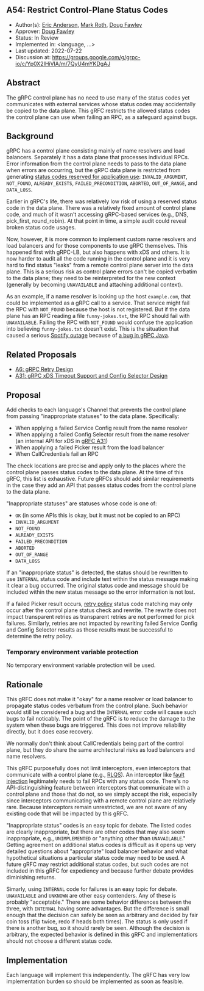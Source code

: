 A54: Restrict Control-Plane Status Codes
----
* Author(s): [Eric Anderson](https://github.com/ejona86), [Mark
  Roth](https://github.com/markdroth), [Doug Fawley](https://github.com/dfawley)
* Approver: [Doug Fawley](https://github.com/dfawley)
* Status: In Review
* Implemented in: <language, ...>
* Last updated: 2022-07-22
* Discussion at: https://groups.google.com/g/grpc-io/c/Yp0X2IHiVlA/m/7QyU4mYKDgAJ

## Abstract

The gRPC control plane has no need to use many of the status codes yet
communicates with external services whose status codes may accidentally be
copied to the data plane. This gRFC restricts the allowed status codes the
control plane can use when failing an RPC, as a safeguard against bugs.

## Background

gRPC has a control plane consisting mainly of name resolvers and load balancers.
Separately it has a data plane that processes individual RPCs. Error information
from the control plane needs to pass to the data plane when errors are
occurring, but the gRPC data plane is restricted from generating [status codes
reserved for application use][statuscodes.md]: `INVALID_ARGUMENT`, `NOT_FOUND`,
`ALREADY_EXISTS`, `FAILED_PRECONDITION`, `ABORTED`, `OUT_OF_RANGE`, and
`DATA_LOSS`.

Earlier in gRPC's life, there was relatively low risk of using a reserved status
code in the data plane. There was a relatively fixed amount of control plane
code, and much of it wasn't accessing gRPC-based services (e.g., DNS,
pick_first, round_robin). At that point in time, a simple audit could reveal
broken status code usages.

Now, however, it is more common to implement custom name resolvers and load
balancers and for those components to use gRPC themselves. This happened first
with gRPC-LB, but also happens with xDS and others. It is now harder to audit
all the code running in the control plane and it is very hard to find status
"leaks" from a remote control plane server into the data plane. This is a
serious risk as control plane errors can't be copied verbatim to the data plane;
they need to be reinterpreted for the new context (generally by becoming
`UNAVAILABLE` and attaching additional context).

As an example, if a name resolver is looking up the host `example.com`, that
could be implemented as a gRPC call to a service. That service might fail the
RPC with `NOT_FOUND` because the host is not registered. But if the data plane
has an RPC reading a file `funny-jokes.txt`, the RPC should fail with
`UNAVAILABLE`. Failing the RPC with `NOT_FOUND` would confuse the application
into believing `funny-jokes.txt` doesn't exist. This is the situation that
caused a serious [Spotify outage][] because of [a bug in gRPC Java][issue 8950].

[statuscodes.md]: https://github.com/grpc/grpc/blob/master/doc/statuscodes.md
[Spotify outage]: https://engineering.atspotify.com/2022/03/incident-report-spotify-outage-on-march-8/
[issue 8950]: https://github.com/grpc/grpc-java/issues/8950

## Related Proposals

 * [A6: gRPC Retry Design][gRFC A6]
 * [A31: gRPC xDS Timeout Support and Config Selector Design][gRFC A31]

[gRFC A6]: A6-client-retries.md
[gRFC A31]: A31-xds-timeout-support-and-config-selector.md

## Proposal

Add checks to each language's Channel that prevents the control plane from
passing "inappropriate statuses" to the data plane. Specifically:

 * When applying a failed Service Config result from the name resolver
 * When applying a failed Config Selector result from the name resolver (an
   internal API for xDS in [gRFC A31][])
 * When applying a failed Picker result from the load balancer
 * When CallCredentials fail an RPC

The check locations are precise and apply only to the places where the control
plane passes status codes to the data plane. At the time of this gRFC, this list
is exhaustive. Future gRFCs should add similar requirements in the case they add
an API that passes status codes from the control plane to the data plane.

"Inappropriate statuses" are statuses whose code is one of:

 * `OK` (in some APIs this is okay, but it must not be copied to an RPC)
 * `INVALID_ARGUMENT`
 * `NOT_FOUND`
 * `ALREADY_EXISTS`
 * `FAILED_PRECONDITION`
 * `ABORTED`
 * `OUT_OF_RANGE`
 * `DATA_LOSS`

If an "inappropriate status" is detected, the status should be rewritten to use
`INTERNAL` status code and include text within the status message making it
clear a bug occurred. The original status code and message should be included
within the new status message so the error information is not lost.

If a failed Picker result occurs, [retry policy][gRFC A6] status code matching
may only occur after the control plane status check and rewrite. The rewrite
does not impact transparent retries as transparent retries are not performed for
pick failures. Similarly, retries are not impacted by rewriting failed Service
Config and Config Selector results as those results must be successful to
determine the retry policy.

### Temporary environment variable protection

No temporary environment variable protection will be used.

## Rationale

This gRFC does not make it "okay" for a name resolver or load balancer to
propagate status codes verbatum from the control plane. Such behavior would
still be considered a bug and the `INTERNAL` error code will cause such bugs to
fail noticably. The point of the gRFC is to reduce the damage to the system when
these bugs are triggered. This does not improve reliability directly, but it
does ease recovery.

We normally don't think about CallCredentials being part of the control plane,
but they do share the same architectural risks as load balancers and name
resolvers.

This gRFC purposefully does not limit interceptors, even interceptors that
communicate with a control plane (e.g., [RLQS][rlqs.proto]). An interceptor like
[fault injection][gRFC A33] legitimately needs to fail RPCs with any status
code. There's no API-distinguishing feature between interceptors that
communicate with a control plane and those that do not, so we simply accept the
risk, especially since interceptors communicating with a remote control plane
are relatively rare. Because interceptors remain unrestricted, we are not aware
of any existing code that will be impacted by this gRFC.

"Inappropriate status" codes is an easy topic for debate. The listed codes are
clearly inappropriate, but there are other codes that may also seem
inappropriate, e.g., `UNIMPLEMENTED` or "anything other than `UNAVAILABLE`."
Getting agreement on additional status codes is difficult as it opens up very
detailed questions about "appropriate" load balancer behavior and what
hypothetical situations a particular status code may need to be used. A future
gRFC may restrict additional status codes, but such codes are not included in
this gRFC for expediency and because further debate provides diminishing
returns.

Simarly, using `INTERNAL` code for failures is an easy topic for debate.
`UNAVAILABLE` and `UNKNOWN` are other easy contenders. Any of these is probably
"acceptable." There are some behavior differences between the three, with
`INTERNAL` having some advantages. But the difference is small enough that the
decision can safely be seen as arbitrary and decided by fair coin toss (flip
twice, redo if heads both times). The status is only used if there is another
bug, so it should rarely be seen. Although the decision is arbitrary, the
expected behavior is defined in this gRFC and implementatiors should not choose
a different status code.

[rlqs.proto]: https://github.com/envoyproxy/envoy/blob/2222039d775c45c583f5eef833a482e2be150d21/api/envoy/service/rate_limit_quota/v3/rlqs.proto
[gRFC A33]: A33-Fault-Injection.md

## Implementation

Each language will implement this independently. The gRFC has very low
implementation burden so should be implemented as soon as feasible.
